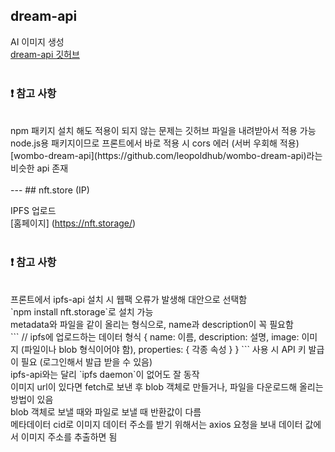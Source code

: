 ## dream-api

AI 이미지 생성 <br>
[dream-api 깃허브](https://github.com/cdgco/dream-api)
<br><br>

### :exclamation: 참고 사항
<br>
npm 패키지 설치 해도 적용이 되지 않는 문제는 깃허브 파일을 내려받아서 적용 가능 <br>
node.js용 패키지이므로 프론트에서 바로 적용 시 cors 에러 (서버 우회해 적용) <br>
[wombo-dream-api](https://github.com/leopoldhub/wombo-dream-api)라는 비슷한 api 존재 <br>
<br>
---
## nft.store (IP)

IPFS 업로드 <br>
[홈페이지] (https://nft.storage/)
<br><br>

### :exclamation: 참고 사항
<br>
프론트에서 ipfs-api 설치 시 웹팩 오류가 발생해 대안으로 선택함 <br>
`npm install nft.storage`로 설치 가능  <br>
metadata와 파일을 같이 올리는 형식으로, name과 description이 꼭 필요함 <br>
```
// ipfs에 업로드하는 데이터 형식
{
    name: 이름,
    description: 설명,
    image: 이미지 (파일이나 blob 형식이어야 함),
    properties: {
        각종 속성
    }
}
```
사용 시 API 키 발급이 필요 (로그인해서 발급 받을 수 있음) <br>
ipfs-api와는 달리 `ipfs daemon`이 없어도 잘 동작 <br>
이미지 url이 있다면 fetch로 보낸 후 blob 객체로 만들거나, 파일을 다운로드해 올리는 방법이 있음 <br>
blob 객체로 보낼 때와 파일로 보낼 때 반환값이 다름 <br>
메타데이터 cid로 이미지 데이터 주소를 받기 위해서는 axios 요청을 보내 데이터 값에서 이미지 주소를 추출하면 됨 <br>
